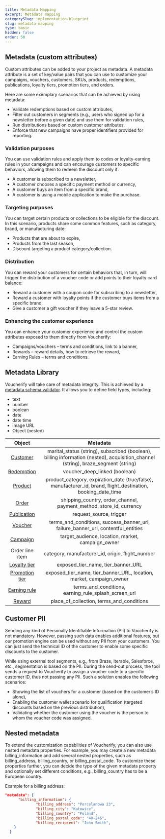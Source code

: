 ```yaml
---
title: Metadata Mapping
excerpt: Metadata mapping
categorySlug: implementation-blueprint
slug: metadata-mapping
type: basic
hidden: false
order: 50
---
```


## Metadata (custom attributes)

Custom attributes can be added to your project as metadata. A metadata attribute is a set of key/value pairs that you can use to customize your campaigns, vouchers, customers, SKUs, products, redemptions, publications, loyalty tiers, promotion tiers, and orders.

Here are some exemplary scenarios that can be achieved by using metadata:

- Validate redemptions based on custom attributes,
- Filter out customers in segments (e.g., users who signed up for a newsletter before a given date) and use them for validation rules,
- Run distributions based on custom customer attributes,
- Enforce that new campaigns have proper identifiers provided for reporting.

### Validation purposes

You can use validation rules and apply them to codes or loyalty-earning rules in your campaigns and can encourage customers to specific behaviors, allowing them to redeem the discount only if:

- A customer is subscribed to a newsletter,
- A customer chooses a specific payment method or currency,
- A customer buys an item from a specific brand,
- A customer is using a mobile application to make the purchase.

### Targeting purposes

You can target certain products or collections to be eligible for the discount. In this scenario, products share some common features, such as category, brand, or manufacturing date:

- Products that are about to expire,
- Products from the last season,
- Discount targeting a product category/collection.

### Distribution

You can reward your customers for certain behaviors that, in turn, will trigger the distribution of a voucher code or add points to their loyalty card balance:

- Reward a customer with a coupon code for subscribing to a newsletter,
- Reward a customer with loyalty points if the customer buys items from a specific brand,
- Give a customer a gift voucher if they leave a 5-star review.

### Enhancing the customer experience

You can enhance your customer experience and control the custom attributes exposed to them directly from Voucherify:

- Campaigns/vouchers – terms and conditions, link to a banner,
- Rewards – reward details, how to retrieve the reward,
- Earning Rules – terms and conditions.

## Metadata Library

Voucherify will take care of metadata integrity. This is achieved by a [metadata schema validator](https://support.voucherify.io/article/99-schema-validation-metadata). It allows you to define field types, including:

- text
- number
- boolean
- date
- date time
- image URL
- Object (nested)

|   Object                |            Metadata              |
| :---------------------: | :------------------------------: |
| [Customer](ref:customer-object)                |   marital_status (string), subscribed (boolean), billing information (nested), acquisition_channel (string), braze_segment (string) |
|      [Redemption](ref:redemption-object)         |     voucher_deep_linked (boolean) |
|      [Product](ref:product-object)   | product_category, expiration_date (true/false), manufacturer_id, brand, flight_destination, booking_date_time|
| [Order](ref:order-object)  | shipping_country, order_channel, payment_method, store_id, currency  |
|[Publication](ref:publication-object) | request_source, trigger |
| [Voucher](ref:voucher-object) | terms_and_conditions, success_banner_url, failure_banner_url, contentful_entities |
| [Campaign](ref:campaign-object) | target_audience, location, market, campaign_owner
| Order line item | category, manufacturer_id, origin, flight_number |
| [Loyalty tier](ref:loyalty-tier-object) | exposed_tier_name, tier_banner_URL |
| [Promotion tier](ref:promotion-tier-object) | exposed_tier_name, tier_banner_URL, location, market, campaign_owner |
| [Earning rule](ref:earning-rule-object) | terms_and_conditions, earning_rule_splash_screen_url |
| [Reward](ref:reward-object) | place_of_collection, terms_and_conditions |

## Customer PII

Sending any kind of Personally Identifiable Information (PII) to Voucherify is not mandatory. However, passing such data enables additional features, but our promotion engine can be used without any PII from your customers. You can just send the technical ID of the customer to enable some specific discounts to the customer. 

While using external tool segments, e.g., from Braze, Iterable, Salesforce, etc., segmentation is based on the PII. During the send-out process, the tool sends a request to Voucherify to assign a voucher code to a specific customer ID, thus not passing any PII. Such a solution enables the following scenarios:

- Showing the list of vouchers for a customer (based on the customer’s ID alone),
- Enabling the customer wallet scenario for qualification (targeted discounts based on the previous distribution),
- Validating whether the customer using the voucher is the person to whom the voucher code was assigned. 

## Nested metadata

To extend the customization capabilities of Voucherify, you can also use nested metadata properties. For example, you may create a new metadata billing_information and add several nested properties, such as billing_address, billing_country, or billing_postal_code. To customize these properties further, you can decide the type of the given metadata property and optionally set different conditions, e.g., billing_country has to be a European country.

Example for a billing address:

```json
"metadata": {
      "billing_information": {
              "billing_address": "Porcelanowa 23",
              "billing_city": "Katowice",
              "billing_country": "Poland",
              "billing_postal_code": "40-246",
              "billing_recipient": "John Smith",
    }
  }
```
